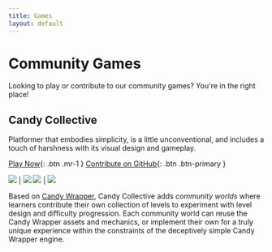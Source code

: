 ```yaml
---
title: Games
layout: default
---
```


# Community Games

Looking to play or contribute to our community games? You're in the right place!

## Candy Collective

Platformer that embodies simplicity, is a little unconventional, and includes a touch of harshness with its visual design and gameplay.

[Play Now](https://endlessm.github.io/candy-collective/){: .btn .mr-1 }
[Contribute on GitHub](https://github.com/endlessm/candy-collective){: .btn .btn-primary }

![](../assets/images/games/candy-collective/title.png)     | ![](../assets/images/games/candy-collective/candy-wrapper.png)
![](../assets/images/games/candy-collective/community.png) | ![](../assets/images/games/candy-collective/world-1.png)

Based on [Candy Wrapper](https://github.com/HarmonyHoney/CandyWrapper), Candy Collective adds _community worlds_ where learners contribute their own collection of levels to experiment with level design and difficulty progression. Each community world can reuse the Candy Wrapper assets and mechanics, or implement their own for a truly unique experience within the constraints of the deceptively simple Candy Wrapper engine.
